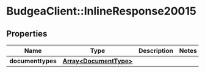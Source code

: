 # BudgeaClient::InlineResponse20015

## Properties
Name | Type | Description | Notes
------------ | ------------- | ------------- | -------------
**documenttypes** | [**Array&lt;DocumentType&gt;**](DocumentType.md) |  | 


